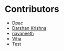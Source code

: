  # Contributors

- [Dpac](https://github.com/ldpacl)
- [Darshan Krishna](https;//github.com/DarshanKrishna-DK)
- [navaneeth](https://https://github.com/mist-icy)
-  [Viha](https://github.com/VihaShomikha)
- Test
